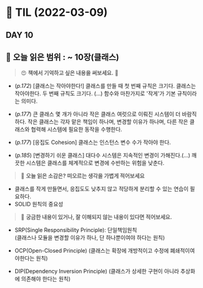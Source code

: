 # :pencil: TIL (2022-03-09)
## DAY 10
:book: 오늘 읽은 범위 : ~ 10장(클래스)
---
> :heart_eyes: **책에서 기억하고 싶은 내용을 써보세요.** :clap:
- (_p.172_) [클래스는 작아야한다!] 클래스를 만들 때 첫 번째 규칙은 크기다. 클래스는 작아야한다. 두 번째 규칙도 크기다.
  (...) 함수와 마찬가지로 '작게'가 기본 규칙이라는 의미다.


- (_p.177_) 큰 클래스 몇 개가 아니라 작은 클래스 여럿으로 이뤄진 시스템이 더 바람직하다. 작은 클래스는 각자 맡은 책임이 하나며,
변경할 이유가 하나며, 다른 작은 클래스와 협력해 시스템에 필요한 동작을 수행한다.


- (_p.177_) [응집도 Cohesion] 클래스는 인스턴스 변수 수가 작아야 한다.


- (_p.185_) [변경하기 쉬운 클래스] 대다수 시스템은 지속적인 변경이 가해진다.(...)
깨끗한 시스템은 클래스를 체계적으로 변경에 수반하는 위험을 낮춘다.


> :thinking: **오늘 읽은 소감은? 떠오르는 생각을 가볍게 적어보세요**
- 클래스를 작게 만들면서, 응집도도 낮추지 않고 적당하게 분리할 수 있는 연습이 필요하다.
- SOLID 원칙의 중요성

> :mag_right: **궁금한 내용이 있거나, 잘 이해되지 않는 내용이 있다면 적어보세요.**  
- SRP(Single Responsibility Principle): 단일책임원칙  
  (클래스나 모듈을 변경할 이유가 하나, 단 하나뿐이여야 하다는 원칙)


- OCP(Open-Closed Principle)
  (클래스는 확장에 개방적이고 수정에 폐쇄적이여야한다는 원칙)


- DIP(Dependency Inversion Principle)
  (클래스가 상세한 구현이 아니라 추상화에 의존해야 한다는 원칙)
